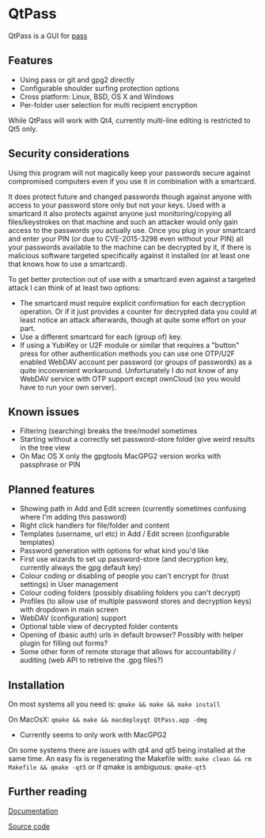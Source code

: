 QtPass
======

QtPass is a GUI for [pass](http://www.passwordstore.org/)

Features
--------
* Using pass or git and gpg2 directly
* Configurable shoulder surfing protection options
* Cross platform: Linux, BSD, OS X and Windows
* Per-folder user selection for multi recipient encryption

While QtPass will work with Qt4, currently multi-line editing is restricted to Qt5 only.

Security considerations
-----------------------
Using this program will not magically keep your passwords secure against
compromised computers even if you use it in combination with a smartcard.

It does protect future and changed passwords though against anyone with access to
your password store only but not your keys.
Used with a smartcard it also protects against anyone just monitoring/copying
all files/keystrokes on that machine and such an attacker would only gain access
to the passwords you actually use.
Once you plug in your smartcard and enter your PIN (or due to CVE-2015-3298
even without your PIN) all your passwords available to the machine can be
decrypted by it, if there is malicious software targeted specifically against
it installed (or at least one that knows how to use a smartcard).

To get better protection out of use with a smartcard even against a targeted
attack I can think of at least two options:
* The smartcard must require explicit confirmation for each decryption operation.
  Or if it just provides a counter for decrypted data you could at least notice
  an attack afterwards, though at quite some effort on your part.
* Use a different smartcard for each (group of) key.
* If using a YubiKey or U2F module or similar that requires a "button" press for
  other authentication methods you can use one OTP/U2F enabled WebDAV account per
  password (or groups of passwords) as a quite inconvenient workaround.
  Unfortunately I do not know of any WebDAV service with OTP support except ownCloud
  (so you would have to run your own server).

Known issues
------------
* Filtering (searching) breaks the tree/model sometimes 
* Starting without a correctly set password-store folder give weird results in the tree view
* On Mac OS X only the gpgtools MacGPG2 version works with passphrase or PIN

Planned features
----------------
* Showing path in Add and Edit screen (currently sometimes confusing where I'm adding this password)
* Right click handlers for file/folder and content
* Templates (username, url etc) in Add / Edit screen (configurable templates)
* Password generation with options for what kind you'd like
* First use wizards to set up password-store (and decryption key, currently always the gpg default key)
* Colour coding or disabling of people you can't encrypt for (trust settings) in User management
* Colour coding folders (possibly disabling folders you can't decrypt)
* Profiles (to allow use of multiple password stores and decryption keys) with dropdown in main screen
* WebDAV (configuration) support
* Optional table view of decrypted folder contents
* Opening of (basic auth) urls in default browser? Possibly with helper plugin for filling out forms?
* Some other form of remote storage that allows for accountability / auditing (web API to retreive the .gpg files?)

Installation
------------
On most systems all you need is:
`qmake && make && make install`

On MacOsX:
`qmake && make && macdeployqt QtPass.app -dmg`
* Currently seems to only work with MacGPG2

On some systems there are issues with qt4 and qt5 being installed at the same time.
An easy fix is regenerating the Makefile with: `make clean && rm Makefile && qmake -qt5` or if qmake is ambiguous: `qmake-qt5`

Further reading
---------------
[Documentation](http://qtpass.org/)

[Source code](https://github.com/IJHack/qtpass)

